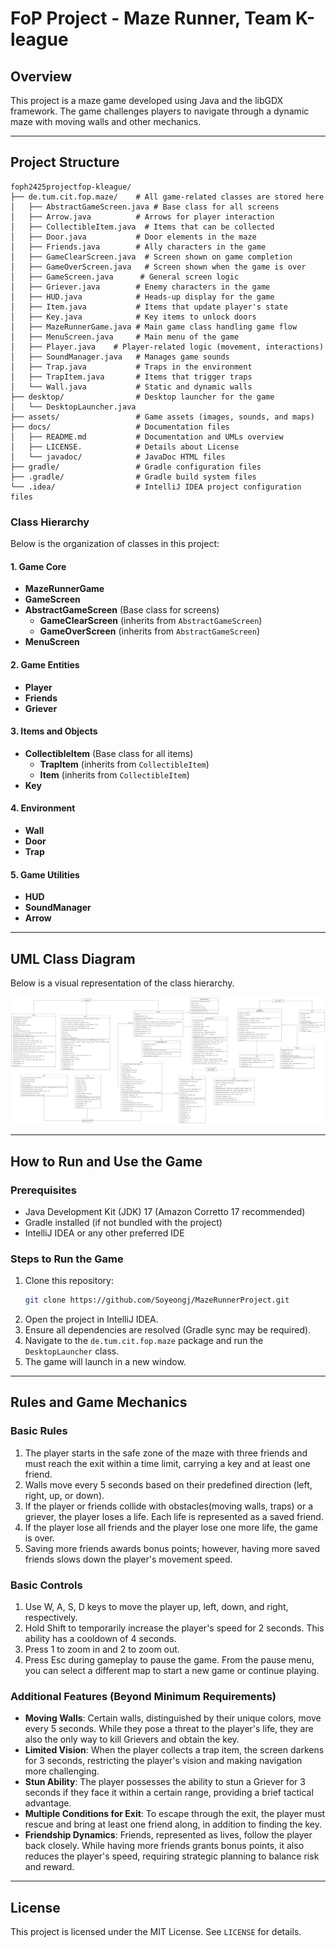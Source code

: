 # FoP Project - Maze Runner, Team K-league

## Overview
This project is a maze game developed using Java and the libGDX framework. The game challenges players to navigate through a dynamic maze with moving walls and other mechanics.

---

## Project Structure
```
foph2425projectfop-kleague/
├── de.tum.cit.fop.maze/    # All game-related classes are stored here
│   ├── AbstractGameScreen.java # Base class for all screens
│   ├── Arrow.java          # Arrows for player interaction
│   ├── CollectibleItem.java  # Items that can be collected 
│   ├── Door.java           # Door elements in the maze
│   ├── Friends.java        # Ally characters in the game  
│   ├── GameClearScreen.java  # Screen shown on game completion
│   ├── GameOverScreen.java   # Screen shown when the game is over  
│   ├── GameScreen.java      # General screen logic      
│   ├── Griever.java        # Enemy characters in the game
│   ├── HUD.java            # Heads-up display for the game
│   ├── Item.java           # Items that update player's state
│   ├── Key.java            # Key items to unlock doors
│   ├── MazeRunnerGame.java # Main game class handling game flow
│   ├── MenuScreen.java     # Main menu of the game 
│   ├── Player.java    # Player-related logic (movement, interactions)
│   ├── SoundManager.java   # Manages game sounds
│   ├── Trap.java           # Traps in the environment
│   ├── TrapItem.java       # Items that trigger traps
│   └── Wall.java           # Static and dynamic walls
├── desktop/                # Desktop launcher for the game
│   └── DesktopLauncher.java
├── assets/                 # Game assets (images, sounds, and maps)
├── docs/                   # Documentation files
│   ├── README.md           # Documentation and UMLs overview
│   ├── LICENSE.            # Details about License
│   └── javadoc/            # JavaDoc HTML files
├── gradle/                 # Gradle configuration files
├── .gradle/                # Gradle build system files
└── .idea/                  # IntelliJ IDEA project configuration files
```

### Class Hierarchy
Below is the organization of classes in this project:

#### 1. Game Core
- **MazeRunnerGame**
- **GameScreen**
- **AbstractGameScreen** (Base class for screens)
    - **GameClearScreen** (inherits from `AbstractGameScreen`)
    - **GameOverScreen** (inherits from `AbstractGameScreen`)
- **MenuScreen**

#### 2. Game Entities
- **Player**
- **Friends**
- **Griever**

#### 3. Items and Objects
- **CollectibleItem** (Base class for all items)
  - **TrapItem** (inherits from `CollectibleItem`)
  - **Item** (inherits from `CollectibleItem`)
- **Key**

#### 4. Environment
- **Wall**
- **Door**
- **Trap**

#### 5. Game Utilities
- **HUD**
- **SoundManager**
- **Arrow**

---

## UML Class Diagram
Below is a visual representation of the class hierarchy. 

![UML Diagram](./UML%20Diagram.png)

---

## How to Run and Use the Game

### Prerequisites
- Java Development Kit (JDK) 17 (Amazon Corretto 17 recommended)
- Gradle installed (if not bundled with the project)
- IntelliJ IDEA or any other preferred IDE

### Steps to Run the Game
1. Clone this repository:
   ```bash
   git clone https://github.com/Soyeongj/MazeRunnerProject.git
   ```
2. Open the project in IntelliJ IDEA.
3. Ensure all dependencies are resolved (Gradle sync may be required).
4. Navigate to the `de.tum.cit.fop.maze` package and run the `DesktopLauncher` class.
5. The game will launch in a new window.

---

## Rules and Game Mechanics

### Basic Rules
1. The player starts in the safe zone of the maze with three friends and must reach the exit  within a time limit, carrying a key and at least one friend.
2. Walls move every 5 seconds based on their predefined direction (left, right, up, or down).
3. If the player or friends collide with obstacles(moving walls, traps) or a griever, the player loses a life. Each life is represented as a saved friend.
4. If the player lose all friends and the player lose one more life, the game is over.
5. Saving more friends awards bonus points; however, having more saved friends slows down the player's movement speed.


### Basic Controls
1. Use W, A, S, D keys to move the player up, left, down, and right, respectively.
2. Hold Shift to temporarily increase the player's speed for 2 seconds. This ability has a cooldown of 4 seconds. 
3. Press 1 to zoom in and 2 to zoom out.
4. Press Esc during gameplay to pause the game. From the pause menu, you can select a different map to start a new game or continue playing.


### Additional Features (Beyond Minimum Requirements)
- **Moving Walls**: Certain walls, distinguished by their unique colors, move every 5 seconds. While they pose a threat to the player's life, they are also the only way to kill Grievers and obtain the key.
- **Limited Vision**: When the player collects a trap item, the screen darkens for 3 seconds, restricting the player's vision and making navigation more challenging.
- **Stun Ability**: The player possesses the ability to stun a Griever for 3 seconds if they face it within a certain range, providing a brief tactical advantage.
- **Multiple Conditions for Exit**: To escape through the exit, the player must rescue and bring at least one friend along, in addition to finding the key.
- **Friendship Dynamics**: Friends, represented as lives, follow the player back closely. While having more friends grants bonus points, it also reduces the player's speed, requiring strategic planning to balance risk and reward.

---

## License
This project is licensed under the MIT License. See `LICENSE` for details.

